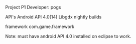 Project P1
Developer: pogs

API's
Android API 4.0(14)
Libgdx nightly builds

framework
com.game.framework

Note: must have android API 4.0 installed on eclipse to work.